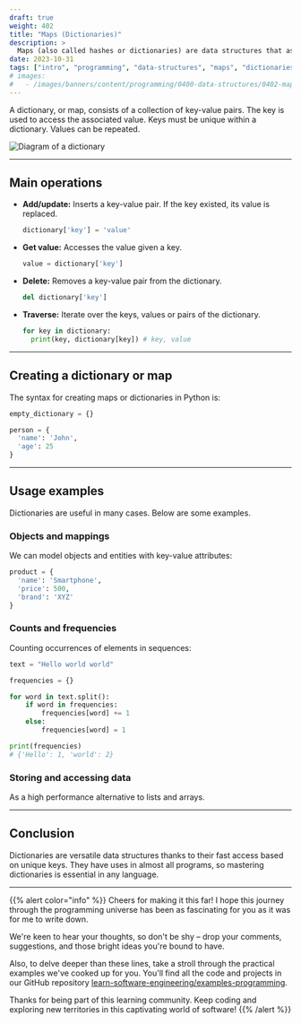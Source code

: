 ```yaml
---
draft: true
weight: 402
title: "Maps (Dictionaries)"
description: >
  Maps (also called hashes or dictionaries) are data structures that associate keys with values. They allow ultra fast access to elements through unique keys. In Python they are known as dictionaries.
date: 2023-10-31
tags: ["intro", "programming", "data-structures", "maps", "dictionaries"]
# images:
#   - /images/banners/content/programming/0400-data-structures/0402-mapspng
---
```


A dictionary, or map, consists of a collection of key-value pairs. The key is used to access the associated value. Keys must be unique within a dictionary. Values can be repeated.

![Diagram of a dictionary](/images/content/programming/0400-data-structures-1/diagram-maps.jpg)

---

## Main operations

- **Add/update:** Inserts a key-value pair. If the key existed, its value is replaced.
    ```python
    dictionary['key'] = 'value'
    ```
- **Get value:** Accesses the value given a key.
    ```python
    value = dictionary['key']
    ```
- **Delete:** Removes a key-value pair from the dictionary.
    ```python
    del dictionary['key']
    ```
- **Traverse:** Iterate over the keys, values or pairs of the dictionary.
    ```python
    for key in dictionary:
      print(key, dictionary[key]) # key, value
    ```

---

## Creating a dictionary or map

The syntax for creating maps or dictionaries in Python is:

```python
empty_dictionary = {}

person = {
  'name': 'John',
  'age': 25
}
```

---

## Usage examples

Dictionaries are useful in many cases. Below are some examples.

### Objects and mappings

We can model objects and entities with key-value attributes:

```python
product = {
  'name': 'Smartphone',
  'price': 500,
  'brand': 'XYZ'
}
```

### Counts and frequencies

Counting occurrences of elements in sequences:

```python
text = "Hello world world"

frequencies = {}

for word in text.split():
    if word in frequencies:
        frequencies[word] += 1
    else:
        frequencies[word] = 1

print(frequencies)
# {'Hello': 1, 'world': 2}
```

### Storing and accessing data

As a high performance alternative to lists and arrays.

---

## Conclusion

Dictionaries are versatile data structures thanks to their fast access based on unique keys. They have uses in almost all programs, so mastering dictionaries is essential in any language.

---

{{% alert color="info" %}}
Cheers for making it this far! I hope this journey through the programming universe has been as fascinating for you as it was for me to write down.

We're keen to hear your thoughts, so don't be shy – drop your comments, suggestions, and those bright ideas you're bound to have.

Also, to delve deeper than these lines, take a stroll through the practical examples we've cooked up for you. You'll find all the code and projects in our GitHub repository [learn-software-engineering/examples-programming](https://github.com/learn-software-engineering/examples-programming).

Thanks for being part of this learning community. Keep coding and exploring new territories in this captivating world of software!
{{% /alert %}}
